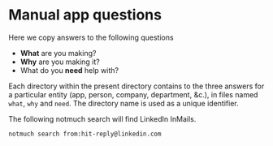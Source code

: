 Manual app questions
================
Here we copy answers to the following questions

* __What__ are you making?
* __Why__ are you making it?
* What do you __need__ help with?

Each directory within the present directory contains to the three answers for
a particular entity (app, person, company, department, &c.), in files named
`what`, `why` and `need`. The directory name is used as a unique identifier.

The following notmuch search will find LinkedIn InMails.

    notmuch search from:hit-reply@linkedin.com
